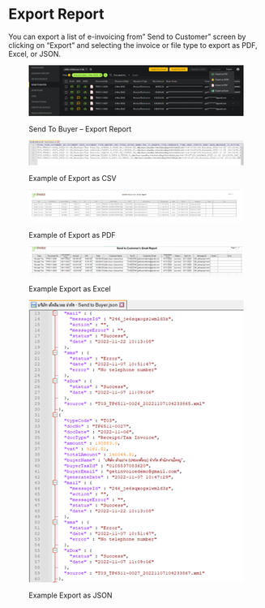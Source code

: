 # Export Report

You can export a list of e-invoicing from” Send to Customer” screen by clicking on “Export” and selecting the invoice or file type to export as PDF, Excel, or JSON.

<figure><img src="../../.gitbook/assets/image (56).png" alt=""><figcaption><p>Send To Buyer – Export Report</p></figcaption></figure>

<figure><img src="../../.gitbook/assets/image (68).png" alt=""><figcaption><p>Example of Export as CSV</p></figcaption></figure>

<figure><img src="../../.gitbook/assets/image (80).png" alt=""><figcaption><p>Example of Export as PDF</p></figcaption></figure>

<figure><img src="../../.gitbook/assets/image (75).png" alt=""><figcaption><p>Example Export as Excel</p></figcaption></figure>

<figure><img src="../../.gitbook/assets/image (98).png" alt=""><figcaption><p>Example Export as JSON</p></figcaption></figure>
